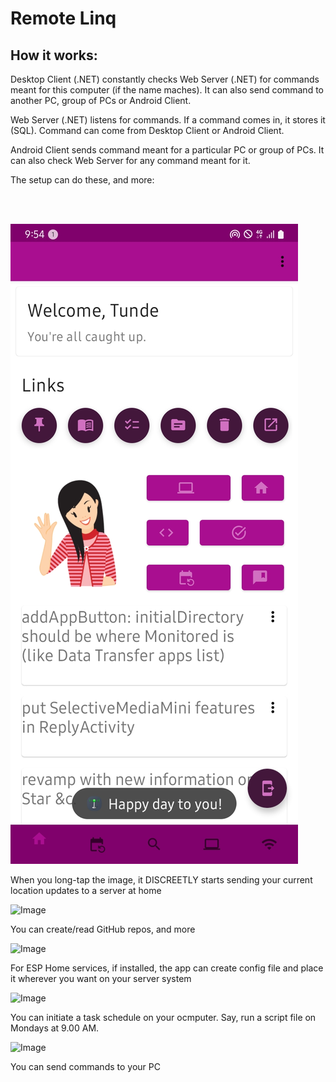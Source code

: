 # Remote Linq


## How it works:
Desktop Client (.NET) constantly checks Web Server (.NET) for commands meant for this computer (if the name maches). It can also send command to another PC, group of PCs or Android Client.

Web Server (.NET) listens for commands. If a command comes in, it stores it (SQL). Command can come from Desktop Client or Android Client.

Android Client sends command meant for a particular PC or group of PCs. It can also check Web Server for any command meant for it.

The setup can do these, and more:

<br>
<br>

![alt text3](https://github.com/tundeadetunji/app-android-toolkit/blob/master/app/src/main/res/raw/sos.jpg?raw=true)

When you long-tap the image, it DISCREETLY starts sending your current location updates to a server at home

![Image](https://github.com/user-attachments/assets/5f07e473-a2b0-400c-b9cd-923f4acf8400)

You can create/read GitHub repos, and more

![Image](https://github.com/user-attachments/assets/3764138c-3a74-44ce-adbc-b8fe9340a443)

For ESP Home services, if installed, the app can create config file and place it wherever you want on your server system

![Image](https://github.com/user-attachments/assets/31562376-593a-431c-a486-83245beb82c4)

You can initiate a task schedule on your ocmputer. Say, run a script file on Mondays at 9.00 AM.

![Image](https://github.com/user-attachments/assets/a09d6664-c236-4693-bbc5-eb820e0e3e52)

You can send commands to your PC



